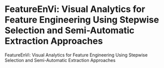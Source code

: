 # FeatureEnVi: Visual Analytics for Feature Engineering Using Stepwise Selection and Semi-Automatic Extraction Approaches
FeatureEnVi: Visual Analytics for Feature Engineering Using Stepwise Selection and Semi-Automatic Extraction Approaches
